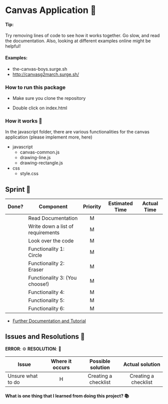 # Canvas Application :rocket:

#### Tip:

Try removing lines of code to see how it works together. Go slow, and read the documentation. Also, looking at different examples online might be helpful!

#### Examples:

- the-canvas-boys.surge.sh
- http://canvasg2march.surge.sh/

### How to run this package

- Make sure you clone the repository

- Double click on index.html

### How it works :open_book:

In the javascript folder, there are various functionalities for the canvas application (please implement more, here)

- javascript
  - canvas-common.js
  - drawing-line.js
  - drawing-rectangle.js
- css
  - style.css

## Sprint :athletic_shoe:

| Done? | Component                         | Priority | Estimated Time | Actual Time |
| ----- | --------------------------------- | :------: | :------------: | :---------: |
|       | Read Documentation                |    M     |                |             |
|       | Write down a list of requirements |    M     |                |             |
|       | Look over the code                |    M     |                |             |
|       | Functionality 1: Circle           |    M     |                |             |
|       | Functionality 2: Eraser           |    M     |                |             |
|       | Functionality 3: (You choose!)    |    M     |                |             |
|       | Functionality 4:                  |    M     |                |             |
|       | Functionality 5:                  |    M     |                |             |
|       | Functionality 6:                  |    M     |                |             |

- [Further Documentation and Tutorial](https://developer.mozilla.org/en-US/docs/Web/API/Canvas_API/Tutorial/Basic_usage)

## Issues and Resolutions :flashlight:

**ERROR**: :gear:
**RESOLUTION**: :key:

| Issue             | Where it occurs |  Possible solution   |   Actual solution    |
| ----------------- | :-------------: | :------------------: | :------------------: |
| Unsure what to do |        H        | Creating a checklist | Creating a checklist |

#### What is one thing that I learned from doing this project? :books:

